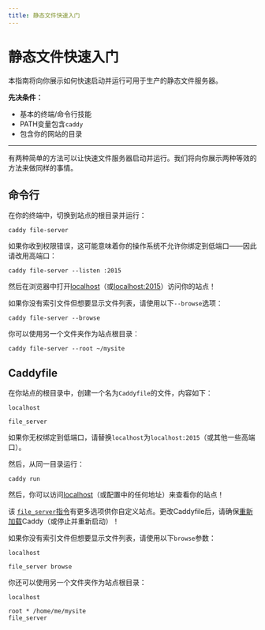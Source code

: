 ```yaml
---
title: 静态文件快速入门
---
```


# 静态文件快速入门

本指南将向你展示如何快速启动并运行可用于生产的静态文件服务器。

**先决条件：**
- 基本的终端/命令行技能
- PATH变量包含`caddy`
- 包含你的网站的目录

---

有两种简单的方法可以让快速文件服务器启动并运行。我们将向你展示两种等效的方法来做同样的事情。

## 命令行

在你的终端中，切换到站点的根目录并运行：

<pre><code class="cmd bash">caddy file-server</code></pre>

如果你收到权限错误，这可能意味着你的操作系统不允许你绑定到低端口——因此请改用高端口：

<pre><code class="cmd bash">caddy file-server --listen :2015</code></pre>

然后在浏览器中打开[localhost](http://localhost)（或[localhost:2015](http://localhost:2015)）访问你的站点！

如果你没有索引文件但想要显示文件列表，请使用以下`--browse`选项：

<pre><code class="cmd bash">caddy file-server --browse</code></pre>

你可以使用另一个文件夹作为站点根目录：

<pre><code class="cmd bash">caddy file-server --root ~/mysite</code></pre>



## Caddyfile

在你站点的根目录中，创建一个名为`Caddyfile`的文件，内容如下：

```caddy
localhost

file_server
```

如果你无权绑定到低端口，请替换`localhost`为`localhost:2015`（或其他一些高端口）。

然后，从同一目录运行：

<pre><code class="cmd bash">caddy run</code></pre>

然后，你可以访问[localhost](https://localhost)（或配置中的任何地址）来查看你的站点！

该 [`file_server`指令](/docs/caddyfile/directives/file_server)有更多选项供你自定义站点。更改Caddyfile后，请确保[重新加载](/docs/command-line#caddy-reload)Caddy（或停止并重新启动）！

如果你没有索引文件但想要显示文件列表，请使用以下`browse`参数：

```caddy
localhost

file_server browse
```

你还可以使用另一个文件夹作为站点根目录：

```caddy
localhost

root * /home/me/mysite
file_server
```
